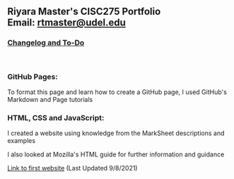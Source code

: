 ## Riyara Master's CISC275 Portfolio <br> Email: rtmaster@udel.edu 




### [Changelog and To-Do](/changelog.md)
<br>

### **GitHub Pages:**
To format this page and learn how to create a GitHub page, I used GitHub's Markdown and Page tutorials

### **HTML, CSS and JavaScript:**
I created a website using knowledge from the MarkSheet descriptions and examples

I also looked at Mozilla's HTML guide for further information and guidance

[Link to first website](/websites/Spectacled.html) (Last Updated 9/8/2021)
